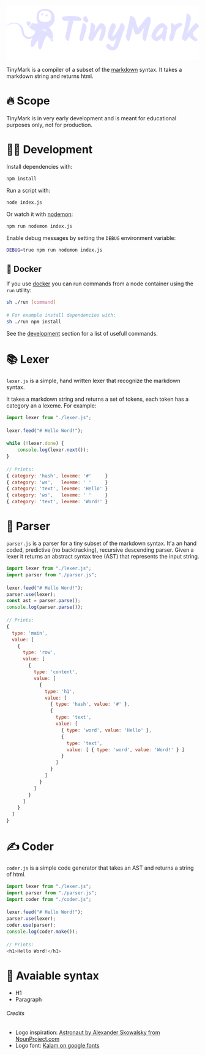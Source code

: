 ![TinyMark logo](/logo.svg?raw=true)

TinyMark is a compiler of a subset of the [markdown](https://spec.commonmark.org/0.30/) syntax. It takes a markdown string and returns html.

# 🔥 Scope

TinyMark is in very early development and is meant for educational purposes only, not for production.  

<!-- # 🚀 Getting started

todo -->

# <a name="development"></a>👩‍💻 Development

Install dependencies with:

``` bash
npm install
```

Run a script with:

``` bash
node index.js
```

Or watch it with [nodemon](https://www.npmjs.com/package/nodemon):

``` bash
npm run nodemon index.js
```

Enable debug messages by setting the `DEBUG` environment variable:

``` bash
DEBUG=true npm run nodemon index.js
```

## 🐳 Docker

If you use [docker](https://www.docker.com) you can run commands from a node container using the `run` utility:

``` bash
sh ./run [command]

# For example install dependencies with:
sh ./run npm install
```

See the [development](#development) section for a list of usefull commands.

# 📚 Lexer

`lexer.js` is a simple, hand written lexer that recognize the markdown syntax.

It takes a markdown string and returns a set of tokens, each token has a category an a lexeme. For example:

``` js
import lexer from "./lexer.js";

lexer.feed("# Hello Word!");

while (!lexer.done) {
	console.log(lexer.next());
}

// Prints:
{ category: 'hash',	lexeme: '#'     }
{ category: 'ws',	lexeme: ' '     }
{ category: 'text',	lexeme: 'Hello' }
{ category: 'ws',	lexeme: ' '     }
{ category: 'text',	lexeme: 'Word!' }
```

# 📖 Parser

`parser.js` is a parser for a tiny subset of the markdown syntax. It'a an hand coded, predictive (no backtracking), recursive descending parser. Given a lexer it returns an abstract syntax tree (AST) that represents the input string.

``` js
import lexer from "./lexer.js";
import parser from "./parser.js";

lexer.feed("# Hello Word!");
parser.use(lexer);
const ast = parser.parse();
console.log(parser.parse());

// Prints:
{
  type: 'main',
  value: [
    {
      type: 'row',
      value: [
        {
          type: 'content',
          value: [
            {
              type: 'h1',
              value: [
                { type: 'hash', value: '#' },
                {
                  type: 'text',
                  value: [
                    { type: 'word', value: 'Hello' },
                    {
                      type: 'text',
                      value: [ { type: 'word', value: 'Word!' } ]
                    }
                  ]
                }
              ]
            }
          ]
        }
      ]
    }
  ]
}
```

# ✍️ Coder 

`coder.js` is a simple code generator that takes an AST and returns a string of html.

``` js
import lexer from "./lexer.js";
import parser from "./parser.js";
import coder from "./coder.js";

lexer.feed("# Hello Word!");
parser.use(lexer);
coder.use(parser);
console.log(coder.make());

// Prints:
<h1>Hello Word!</h1>
```

# 🚧 Avaiable syntax

- H1
- Paragraph

###### Credits

- Logo inspiration: [Astronaut by Alexander Skowalsky from NounProject.com](https://thenounproject.com/icon/astronaut-1784711/)
- Logo font: [Kalam on google fonts](https://fonts.google.com/specimen/Kalam?query=Kalam)
